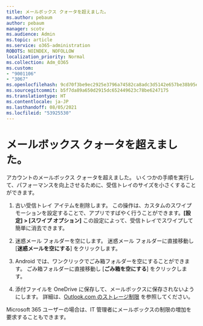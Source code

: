 ```yaml
---
title: メールボックス クォータを超えました。
ms.author: pebaum
author: pebaum
manager: scotv
ms.audience: Admin
ms.topic: article
ms.service: o365-administration
ROBOTS: NOINDEX, NOFOLLOW
localization_priority: Normal
ms.collection: Adm_O365
ms.custom:
- "9001106"
- "3067"
ms.openlocfilehash: 9cd70f3be9ec2925e3796a74582ca8adc3d5142e657be38b95e694e43db670c0
ms.sourcegitcommit: b5f7da89a650d2915dc652449623c78be6247175
ms.translationtype: HT
ms.contentlocale: ja-JP
ms.lasthandoff: 08/05/2021
ms.locfileid: "53925530"
---
```

# <a name="mailbox-quota-exceeded"></a>メールボックス クォータを超えました。

アカウントのメールボックス クォータを超えました。 いくつかの手順を実行して、パフォーマンスを向上させるために、受信トレイのサイズを小さくすることができます。

1. 古い受信トレイ アイテムを削除します。 この操作は、カスタムのスワイプ モーションを設定することで、アプリですばやく行うことができます。**[設定] > [スワイプ オプション]** この設定によって、受信トレイでスワイプして簡単に消去できます。

2. 迷惑メール フォルダーを空にします。 迷惑メール フォルダーに直接移動し [**迷惑メールを空にする**] をクリックします。

3. Android では、ワンクリックでごみ箱フォルダーを空にすることができます。 ごみ箱フォルダーに直接移動し [**ごみ箱を空にする**] をクリックします。 

4. 添付ファイルを OneDrive に保存して、メールボックスに保存されないようにします。 詳細は、[Outlook.com のストレージ制限](https://support.office.com/article/storage-limits-in-outlook-com-7ac99134-69e5-4619-ac0b-2d313bba5e9e) を参照してください。 

Microsoft 365 ユーザーの場合は、IT 管理者にメールボックスの制限の増加を要求することもできます。